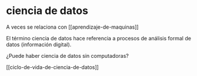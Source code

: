 # ciencia de datos
A veces se relaciona con [[aprendizaje-de-maquinas]]

El término ciencia de datos hace referencia a procesos de análisis formal de datos (información digital).

¿Puede haber ciencia de datos sin computadoras?

[[ciclo-de-vida-de-ciencia-de-datos]]
